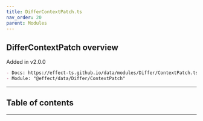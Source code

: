 ```yaml
---
title: DifferContextPatch.ts
nav_order: 20
parent: Modules
---
```


## DifferContextPatch overview

Added in v2.0.0

```md
- Docs: https://effect-ts.github.io/data/modules/Differ/ContextPatch.ts.html
- Module: "@effect/data/Differ/ContextPatch"
```

---

<h2 class="text-delta">Table of contents</h2>

---
